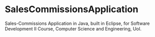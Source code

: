 # SalesCommissionsApplication
Sales-Commissions Application in Java, built in Eclipse, for Software Development II Course, Computer Science and Engineering, UoI.

